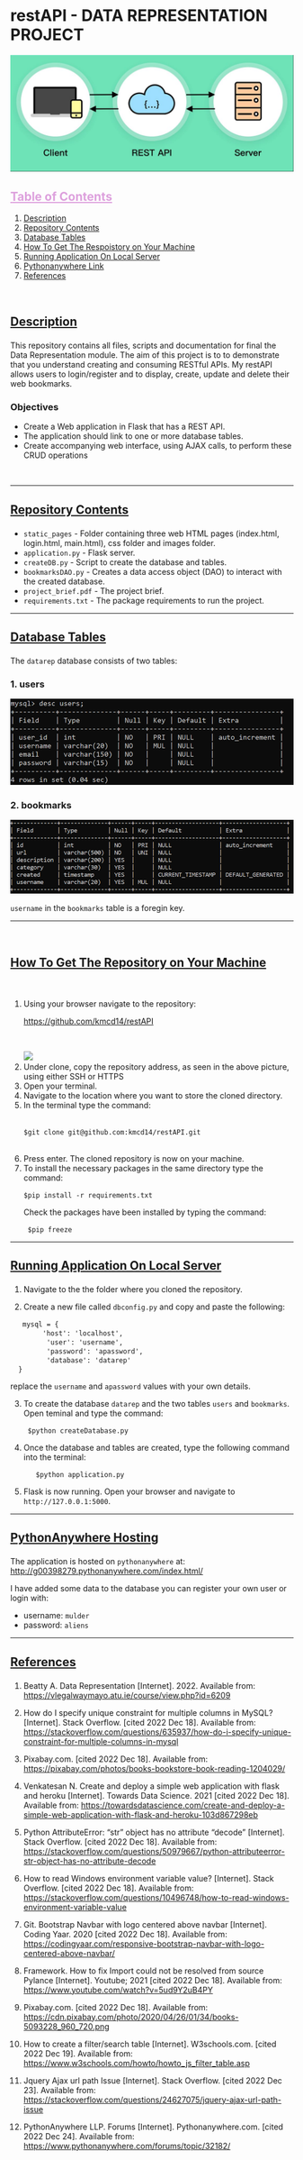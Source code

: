 # restAPI - DATA REPRESENTATION PROJECT

<img src='static_pages\images\restapi.png'>

<br>
<h2 style=color:#DDA0DD><b><u>Table of Contents</b></u></h2></summary>
  <ol>
    <li><a href='#Description'> Description</a></li>
    <li><a href='#Contents'>Repository Contents</a></li>
    <li><a href="#tables">Database Tables</a></li>
    <li><a href="#get">How To Get The Respoistory on Your Machine</a></li>
    <li><a href="#app">Running Application On Local Server</a></li>
    <li><a href="#host">Pythonanywhere Link</a></li>
    <li><a href="#ref">References</a></li> 
  </ol>

<br>
<h2><b><u><p id='Description'> Description</b></u></p></h2>

This repository contains all files, scripts and documentation for final the Data Representation module. The aim of this project is to to demonstrate that you understand creating and consuming RESTful APIs. My restAPI allows users to login/register and to display, create, update and delete their web bookmarks.


<h3>Objectives</h3>

- Create a Web application in Flask that has a REST API.
- The application should link to one or more database tables.
- Create accompanying web interface, using AJAX calls, to perform these CRUD operations


<br>

---

<h2><b><u><p id='Contents'>Repository Contents</b></u></p></h2>

- ```static_pages``` - Folder containing three web HTML pages (index.html, login.html, main.html), css folder and images folder.
- ````application.py```` - Flask server.
- ````createDB.py```` - Script to create the database and tables.
- ```bookmarksDAO.py``` - Creates a data access object (DAO) to interact with the created database.
- ```project_brief.pdf``` - The project brief.
- ```requirements.txt``` - The package requirements to run the project.


---

<h2><b><u><p id='tables'>Database Tables</b></u></p></h2>

 The ```datarep``` database consists of two tables:

<h3>1. users</h3>

<img src='static_pages\images\users_table.png'>

<br>

<h3>2. bookmarks</h3>

<img src='static_pages\images\bookmarks_table.png'>

<br>

```username``` in the ```bookmarks``` table is a foregin key.

 ---


<br>
<h2><b><u><p id='get'> How To Get The Repository on Your Machine</b></u></p></h2>
<br>
<ol>

<li>Using your browser navigate to the repository:  

https://github.com/kmcd14/restAPI


<br> </il>



<img src='static_pages\images\repository.png'>

<br>

<li>Under clone, copy the repository address, as seen in the above picture, using either SSH or HTTPS</li>
<li> Open your terminal.</li>
<li> Navigate to the location where you want to store the cloned directory.</li>
<li>In the terminal type the command:

<br>

<br>

    
    $git clone git@github.com:kmcd14/restAPI.git

<br>
</li>
<li>Press enter. The cloned repository is now on your machine.
</li>
<li> To install the necessary packages in the same directory type the command: 

<br>

    $pip install -r requirements.txt


Check the packages have been installed by typing the command: 

     $pip freeze
</ol>


---

<h2><b><u><p id='app'> Running Application On Local Server</b></u></p></h2>

1. Navigate to the the folder where you cloned the repository.

2. Create a new file called ```dbconfig.py``` and copy and paste the following:

```
   mysql = {
        'host': 'localhost',
         'user': 'username',
         'password': 'apassword',
         'database': 'datarep'
  }

```


replace the `username` and `apassword` values with your own details.

3. To create the database ```datarep``` and the two tables ```users``` and ```bookmarks```. Open teminal and type the command:

        $python createDatabase.py

4. Once the database and tables are created, type the following command into the terminal:

          $python application.py

5. Flask is now running. Open your browser and navigate to ```http://127.0.0.1:5000```.



---

<h2><b><u><p id='host'>PythonAnywhere Hosting</b></u></p></h2>

The application is hosted on ```pythonanywhere``` at: http://g00398279.pythonanywhere.com/index.html/


I have added some data to the database you can register your own user or login with:

- username: ```mulder```
- password: ```aliens```

 ---


<h2><b><u><p id='ref'>References</b></u></p></h2>

1.	Beatty A. Data Representation [Internet]. 2022. Available from: https://vlegalwaymayo.atu.ie/course/view.php?id=6209
 	 
2.	How do I specify unique constraint for multiple columns in MySQL? [Internet]. Stack Overflow. [cited 2022 Dec 18]. Available from: https://stackoverflow.com/questions/635937/how-do-i-specify-unique-constraint-for-multiple-columns-in-mysql
 	 
3.	Pixabay.com. [cited 2022 Dec 18]. Available from: https://pixabay.com/photos/books-bookstore-book-reading-1204029/
 	 
4.	Venkatesan N. Create and deploy a simple web application with flask and heroku [Internet]. Towards Data Science. 2021 [cited 2022 Dec 18]. Available from: https://towardsdatascience.com/create-and-deploy-a-simple-web-application-with-flask-and-heroku-103d867298eb
 	 
5.	Python AttributeError: “str” object has no attribute “decode” [Internet]. Stack Overflow. [cited 2022 Dec 18]. Available from: https://stackoverflow.com/questions/50979667/python-attributeerror-str-object-has-no-attribute-decode
 	 
6.	How to read Windows environment variable value? [Internet]. Stack Overflow. [cited 2022 Dec 18]. Available from: https://stackoverflow.com/questions/10496748/how-to-read-windows-environment-variable-value
 	 
7.	Git. Bootstrap Navbar with logo centered above navbar [Internet]. Coding Yaar. 2020 [cited 2022 Dec 18]. Available from: https://codingyaar.com/responsive-bootstrap-navbar-with-logo-centered-above-navbar/
 	 
8.	Framework. How to fix Import could not be resolved from source Pylance [Internet]. Youtube; 2021 [cited 2022 Dec 18]. Available from: https://www.youtube.com/watch?v=5ud9Y2uB4PY
 	 
9.	Pixabay.com. [cited 2022 Dec 18]. Available from: https://cdn.pixabay.com/photo/2020/04/26/01/34/books-5093228_960_720.png
 	 
10.	How to create a filter/search table [Internet]. W3schools.com. [cited 2022 Dec 19]. Available from: https://www.w3schools.com/howto/howto_js_filter_table.asp

11. Jquery Ajax url path Issue [Internet]. Stack Overflow. [cited 2022 Dec 23]. Available from: https://stackoverflow.com/questions/24627075/jquery-ajax-url-path-issue

12. PythonAnywhere LLP. Forums [Internet]. Pythonanywhere.com. [cited 2022 Dec 24]. Available from: https://www.pythonanywhere.com/forums/topic/32182/


